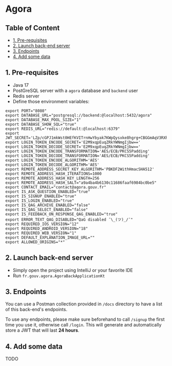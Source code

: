 # Agora

## Table of Content
- [1. Pre-requisites](#1-pre-requisites)
- [2. Launch back-end server](#2-launch-back-end-server)
- [3. Endpoints](#3-endpoints)
- [4. Add some data](#4-add-some-data)

## 1. Pre-requisites
- Java 17
- PostGreSQL server with a `agora` database and `backend` user
- Redis server
- Define those environment variables:
```
export PORT="8080"
export DATABASE_URL="postgresql://backend:@localhost:5432/agora"
export DATABASE_MAX_POOL_SIZE="1"
export DATABASE_SHOW_SQL="true"
export REDIS_URL="redis://default:@localhost:6379"
export JWT_SECRET='LZp/cGPJ1mkWst0HEfKVITrnHwYbyak7KWpQysxke8hgrg+CBGGmAqV3RXhOz2+6Fm4aforbrdPDy8Q4VCFr1g=='
export LOGIN_TOKEN_ENCODE_SECRET='E2M9xqpEuqZRkYWNmgIjbw=='
export LOGIN_TOKEN_DECODE_SECRET='E2M9xqpEuqZRkYWNmgIjbw=='
export LOGIN_TOKEN_ENCODE_TRANSFORMATION='AES/ECB/PKCS5Padding'
export LOGIN_TOKEN_DECODE_TRANSFORMATION='AES/ECB/PKCS5Padding'
export LOGIN_TOKEN_ENCODE_ALGORITHM='AES'
export LOGIN_TOKEN_DECODE_ALGORITHM='AES'
export REMOTE_ADDRESS_SECRET_KEY_ALGORITHM='PBKDF2WithHmacSHA512'
export REMOTE_ADDRESS_HASH_ITERATIONS=1000
export REMOTE_ADDRESS_HASH_KEY_LENGTH=256
export REMOTE_ADDRESS_HASH_SALT="a9a4ba4b6130c11686faaf6984bc0be5"
export CONTACT_EMAIL="contact@agora.gouv.fr"
export IS_ASK_QUESTION_ENABLED="true"
export IS_SIGNUP_ENABLED="true"
export IS_LOGIN_ENABLED="true"
export IS_QAG_ARCHIVE_ENABLED="false"
export IS_QAG_SELECT_ENABLED="false"
export IS_FEEDBACK_ON_RESPONSE_QAG_ENABLED="true"
export ERROR_TEXT_QAG_DISABLED="QaG disabled ¯\_(ツ)_/¯"
export REQUIRED_IOS_VERSION="12"
export REQUIRED_ANDROID_VERSION="18"
export REQUIRED_WEB_VERSION="1"
export DEFAULT_EXPLANATION_IMAGE_URL=""
export ALLOWED_ORIGINS="*"
```

## 2. Launch back-end server
- Simply open the project using IntelliJ or your favorite IDE
- Run `fr.gouv.agora.AgoraBackApplicationKt`

## 3. Endpoints
You can use a Postman collection provided in `/docs` directory to have a list of this back-end's endpoints.

To use any endpoints, please make sure beforehand to call `/signup` the first time you use it, otherwise call `/login`. This will generate and automatically store a JWT that will last **24 hours**.

## 4. Add some data

TODO